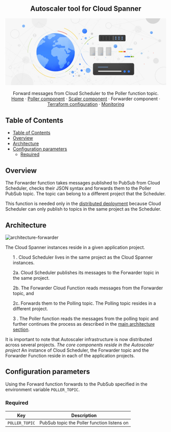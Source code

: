 <br />
<p align="center">
  <h2 align="center">Autoscaler tool for Cloud Spanner</h2>
  <img alt="Autoscaler" src="../resources/BlogHeader_Database_3.max-2200x2200.jpg">

  <p align="center">
    <!-- In one sentence: what does the code in this directory do? -->
    Forward messages from Cloud Scheduler to the Poller function topic.
    <br />
    <a href="../README.md">Home</a>
    ·
    <a href="../poller/README.md">Poller component</a>
    ·
    <a href="../scaler/README.md">Scaler component</a>
    ·
    Forwarder component
    ·
    <a href="../terraform/README.md">Terraform configuration</a>
    ·
    <a href="../terraform/README.md#Monitoring">Monitoring</a>
  </p>
</p>

## Table of Contents

*   [Table of Contents](#table-of-contents)
*   [Overview](#overview)
*   [Architecture](#architecture)
*   [Configuration parameters](#configuration-parameters)
    *   [Required](#required)

## Overview

The Forwarder function takes messages published to PubSub from Cloud Scheduler,
checks their JSON syntax and forwards them to the Poller PubSub topic. The topic
can belong to a different project that the Scheduler.

This function is needed only in the
[distributed deployment](../terraform/cloud-functions/distributed/README.md)
because Cloud Scheduler can only publish to topics in the same project as the
Scheduler.

## Architecture

![architecture-forwarder](../resources/architecture-forwarder.png)

The Cloud Spanner instances reside in a given application project.

<ul> <li style="list-style-type: none;">
  1 . Cloud Scheduler lives in the same project as the Cloud Spanner instances.

  2a. Cloud Scheduler publishes its messages to the Forwarder topic in the same project.

  2b. The Forwarder Cloud Function reads messages from the Forwarder topic, and

  2c. Forwards them to the Polling topic. The Polling topic resides in a
  different project.

  3 . The Poller function reads the messages from the polling topic and
  further continues the process as described in
  the [main architecture section](../terraform/cloud-functions/README.md#architecture).
</li> </ul>

It is important to note that Autoscaler infrastructure is now distributed across
several projects. *The core components reside in the Autoscaler project* An
instance of Cloud Scheduler, the Forwarder topic and the Forwarder Function
reside in each of the application projects.

## Configuration parameters

Using the Forward function forwards to the PubSub specified in the environment
variable `POLLER_TOPIC`.

### Required

| Key            | Description |
| -------------- | ------------------------------------------- |
| `POLLER_TOPIC` | PubSub topic the Poller function listens on |
